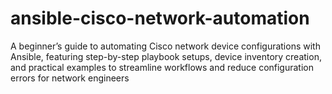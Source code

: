 # ansible-cisco-network-automation
A beginner’s guide to automating Cisco network device configurations with Ansible, featuring step-by-step playbook setups, device inventory creation, and practical examples to streamline workflows and reduce configuration errors for network engineers
